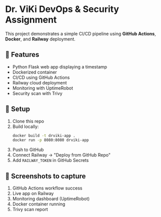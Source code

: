 # Dr. ViKi DevOps & Security Assignment

This project demonstrates a simple CI/CD pipeline using **GitHub Actions**, **Docker**, and **Railway** deployment.

## 🚀 Features
- Python Flask web app displaying a timestamp
- Dockerized container
- CI/CD using GitHub Actions
- Railway cloud deployment
- Monitoring with UptimeRobot
- Security scan with Trivy

## 🧩 Setup
1. Clone this repo
2. Build locally:
   ```bash
   docker build -t drviki-app .
   docker run -p 8080:8080 drviki-app
   ```
3. Push to GitHub
4. Connect Railway → "Deploy from GitHub Repo"
5. Add `RAILWAY_TOKEN` in GitHub Secrets

## 📸 Screenshots to capture
1. GitHub Actions workflow success
2. Live app on Railway
3. Monitoring dashboard (UptimeRobot)
4. Docker container running
5. Trivy scan report
